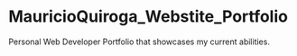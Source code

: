 # MauricioQuiroga_Webstite_Portfolio
Personal Web Developer Portfolio that showcases my current abilities.
